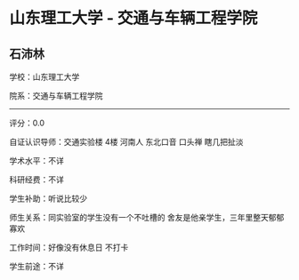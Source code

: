 # 山东理工大学 - 交通与车辆工程学院

## 石沛林

学校：山东理工大学

院系：交通与车辆工程学院

* * *

评分：0.0

自证认识导师：交通实验楼 4楼 河南人 东北口音 口头禅 瞎几把扯淡

学术水平：不详

科研经费：不详

学生补助：听说比较少

师生关系：同实验室的学生没有一个不吐槽的 舍友是他亲学生，三年里整天郁郁寡欢

工作时间：好像没有休息日 不打卡

学生前途：不详